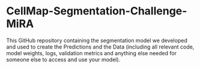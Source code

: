 # CellMap-Segmentation-Challenge-MiRA


This GitHub repository containing the segmentation model we developed and used to create the Predictions and the Data (including all relevant code, model weights, logs, validation metrics and anything else needed for someone else to access and use your model).
